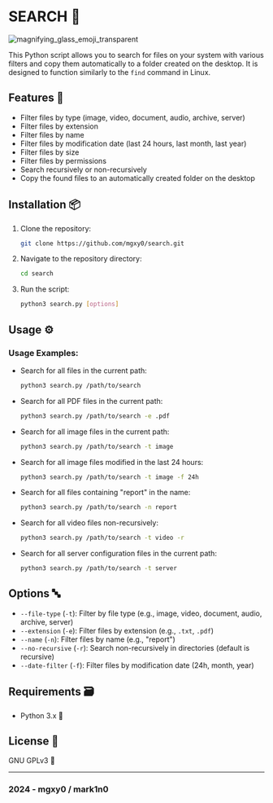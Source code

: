 # SEARCH 🔎

![magnifying_glass_emoji_transparent](https://github.com/mgxy0/Search/assets/127632468/03214896-fe83-4a92-bbe5-b5a65b60b8a7)

This Python script allows you to search for files on your system with various filters and copy them automatically to a folder created on the desktop. It is designed to function similarly to the `find` command in Linux.

## Features 🩻

- Filter files by type (image, video, document, audio, archive, server)
- Filter files by extension
- Filter files by name
- Filter files by modification date (last 24 hours, last month, last year)
- Filter files by size
- Filter files by permissions
- Search recursively or non-recursively
- Copy the found files to an automatically created folder on the desktop

## Installation 📦

1. Clone the repository:
   ```sh
   git clone https://github.com/mgxy0/search.git
   ```
2. Navigate to the repository directory:
   ```sh
   cd search
   ```
3. Run the script:
   ```sh
   python3 search.py [options]
   ```

## Usage ⚙️

### Usage Examples:

- Search for all files in the current path:
  ```sh
  python3 search.py /path/to/search
  ```

- Search for all PDF files in the current path:
  ```sh
  python3 search.py /path/to/search -e .pdf
  ```

- Search for all image files in the current path:
  ```sh
  python3 search.py /path/to/search -t image
  ```

- Search for all image files modified in the last 24 hours:
  ```sh
  python3 search.py /path/to/search -t image -f 24h
  ```

- Search for all files containing "report" in the name:
  ```sh
  python3 search.py /path/to/search -n report
  ```

- Search for all video files non-recursively:
  ```sh
  python3 search.py /path/to/search -t video -r
  ```

- Search for all server configuration files in the current path:
  ```sh
  python3 search.py /path/to/search -t server
  ```

## Options 🔤

- `--file-type` (`-t`): Filter by file type (e.g., image, video, document, audio, archive, server)
- `--extension` (`-e`): Filter files by extension (e.g., `.txt`, `.pdf`)
- `--name` (`-n`): Filter files by name (e.g., "report")
- `--no-recursive` (`-r`): Search non-recursively in directories (default is recursive)
- `--date-filter` (`-f`): Filter files by modification date (24h, month, year)

## Requirements 🗃️

- Python 3.x 🐍

## License 📄

GNU GPLv3 🐃

----------------------------------------------------------------------------------------------------------------------------------------------------------------------------------------------------------------------------------------------------------------------------------------------------

### 2024 - mgxy0 / mark1n0
